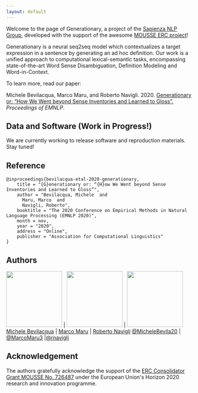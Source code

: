 ```yaml
---
layout: default
---
```

Welcome to the page of Generationary, a project of the [Sapienza NLP Group](http://nlp.uniroma1.it), developed with the support of the awesome [MOUSSE ERC project](http://mousse-project.org/)!

Generationary is a neural seq2seq model which contextualizes a target expression in a sentence by generating an ad hoc definition. Our work is a unified approach to computational lexical-semantic tasks, encompassing state-of-the-art Word Sense Disambiguation, Definition Modeling and Word-in-Context.

To learn more, read our paper:

Michele Bevilacqua, Marco Maru, and Roberto Navigli. 2020. [Generationary or: “How We Went beyond Sense Inventories and Learned to Gloss”.](res/EMNLP2020-Generationary.pdf) *Proceedings of EMNLP*.

## Data and Software (Work in Progress!)
We are currently working to release software and reproduction materials. Stay tuned!

## Reference
```
@inproceedings{bevilacqua-etal-2020-generationary,
    title = "{G}enerationary or: “{H}ow We Went beyond Sense Inventories and Learned to Gloss”",
    author = "Bevilacqua, Michele  and
      Maru, Marco  and
      Navigli, Roberto",
    booktitle = "The 2020 Conference on Empirical Methods in Natural Language Processing (EMNLP 2020)",
    month = nov,
    year = "2020",
    address = "Online",
    publisher = "Association for Computational Linguistics"
}
```

## Authors
             
<img src="https://sapienzanlp.github.io/babelpic/imgs/calabrese.jpg" width="150" height="150"> | <img src="https://sapienzanlp.github.io/babelpic/imgs/bevilacqua.jpg" width="150" height="150"> | <img src="https://sapienzanlp.github.io/babelpic/imgs/navigli.jpg" width="150" height="150"> 
[Michele Bevilacqua](https://mbevila.github.io) | [Marco Maru](https://phd.uniroma1.it/web/MARU-MARCO_nP1135442_EN.aspx) | [Roberto Navigli](http://wwwusers.di.uniroma1.it/~navigli/)
[@MicheleBevila20](https://twitter.com/MicheleBevila20) | [@MarcoMaru3](https://twitter.com/MarcoMaru3)  |[@rnavigli](https://twitter.com/rnavigli) 

## Acknowledgement
The authors gratefully acknowledge the support of the [ERC Consolidator Grant MOUSSE No. 726487](http://mousse-project.org/) under the European Union's Horizon 2020 research and innovation programme.
